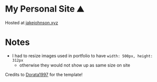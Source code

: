 # My Personal Site ⛰️
Hosted at [jakejohnson.xyz](https://jakejohnson.xyz)

# Notes 
 - I had to resize images used in portfolio to have `width: 500px, height: 312px`
    - otherwise they would not show up as same size on site

Credits to [Dorata1997](https://github.com/Dorota1997/react-frontend-dev-portfolio) for the template!